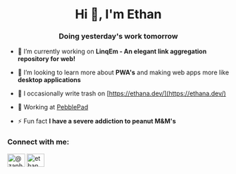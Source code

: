 <h1 align="center">Hi 👋, I'm Ethan</h1>
<h3 align="center">Doing yesterday's work tomorrow</h3>

- 🔭 I’m currently working on **LinqEm - An elegant link aggregation repository for web!**

- 🌱 I’m looking to learn more about **PWA's** and making web apps more like **desktop applications**

- 📝 I occasionally write trash on [https://ethana.dev/](https://ethana.dev/)

- 📄 Working at [PebblePad](https://www.pebblepad.co.uk/)

- ⚡ Fun fact **I have a severe addiction to peanut M&M's**

<h3 align="left">Connect with me:</h3>
<p align="left">
<a href="https://dev.to/@zaphod" target="blank"><img align="center" src="https://cdn.jsdelivr.net/npm/simple-icons@3.0.1/icons/dev-dot-to.svg" alt="@zaphod" height="30" width="40" /></a>
<a href="https://twitter.com/ethan_ando" target="blank"><img align="center" src="https://cdn.jsdelivr.net/npm/simple-icons@3.0.1/icons/twitter.svg" alt="ethan_ando" height="30" width="40" /></a>
</p>
